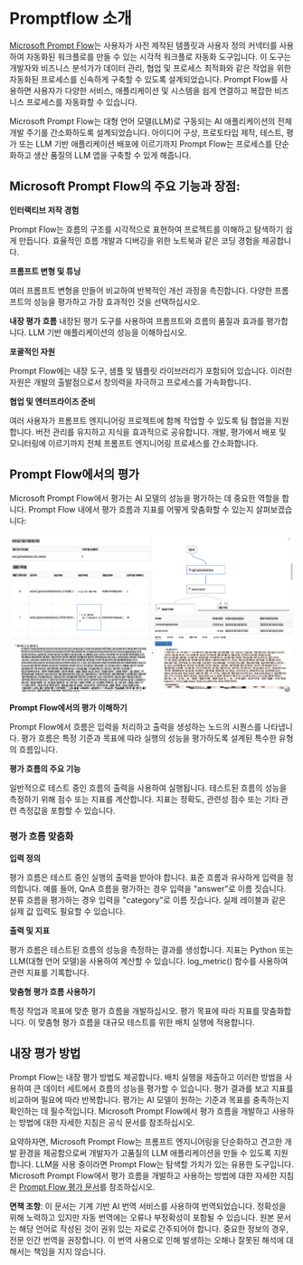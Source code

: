 # **Promptflow 소개**

[Microsoft Prompt Flow](https://microsoft.github.io/promptflow/index.html?WT.mc_id=aiml-138114-kinfeylo)는 사용자가 사전 제작된 템플릿과 사용자 정의 커넥터를 사용하여 자동화된 워크플로를 만들 수 있는 시각적 워크플로 자동화 도구입니다. 이 도구는 개발자와 비즈니스 분석가가 데이터 관리, 협업 및 프로세스 최적화와 같은 작업을 위한 자동화된 프로세스를 신속하게 구축할 수 있도록 설계되었습니다. Prompt Flow를 사용하면 사용자가 다양한 서비스, 애플리케이션 및 시스템을 쉽게 연결하고 복잡한 비즈니스 프로세스를 자동화할 수 있습니다.

Microsoft Prompt Flow는 대형 언어 모델(LLM)로 구동되는 AI 애플리케이션의 전체 개발 주기를 간소화하도록 설계되었습니다. 아이디어 구상, 프로토타입 제작, 테스트, 평가 또는 LLM 기반 애플리케이션 배포에 이르기까지 Prompt Flow는 프로세스를 단순화하고 생산 품질의 LLM 앱을 구축할 수 있게 해줍니다.

## Microsoft Prompt Flow의 주요 기능과 장점:

**인터랙티브 저작 경험**

Prompt Flow는 흐름의 구조를 시각적으로 표현하여 프로젝트를 이해하고 탐색하기 쉽게 만듭니다.
효율적인 흐름 개발과 디버깅을 위한 노트북과 같은 코딩 경험을 제공합니다.

**프롬프트 변형 및 튜닝**

여러 프롬프트 변형을 만들어 비교하여 반복적인 개선 과정을 촉진합니다. 다양한 프롬프트의 성능을 평가하고 가장 효과적인 것을 선택하십시오.

**내장 평가 흐름**
내장된 평가 도구를 사용하여 프롬프트와 흐름의 품질과 효과를 평가합니다.
LLM 기반 애플리케이션의 성능을 이해하십시오.

**포괄적인 자원**

Prompt Flow에는 내장 도구, 샘플 및 템플릿 라이브러리가 포함되어 있습니다. 이러한 자원은 개발의 출발점으로서 창의력을 자극하고 프로세스를 가속화합니다.

**협업 및 엔터프라이즈 준비**

여러 사용자가 프롬프트 엔지니어링 프로젝트에 함께 작업할 수 있도록 팀 협업을 지원합니다.
버전 관리를 유지하고 지식을 효과적으로 공유합니다. 개발, 평가에서 배포 및 모니터링에 이르기까지 전체 프롬프트 엔지니어링 프로세스를 간소화합니다.

## Prompt Flow에서의 평가

Microsoft Prompt Flow에서 평가는 AI 모델의 성능을 평가하는 데 중요한 역할을 합니다. Prompt Flow 내에서 평가 흐름과 지표를 어떻게 맞춤화할 수 있는지 살펴보겠습니다:

![PFVizualise](../../../../translated_images/pfvisualize.e96398930e67b609687d11081caa625eb4313ff62e91998913a9df3cee641688.ko.png)

**Prompt Flow에서의 평가 이해하기**

Prompt Flow에서 흐름은 입력을 처리하고 출력을 생성하는 노드의 시퀀스를 나타냅니다. 평가 흐름은 특정 기준과 목표에 따라 실행의 성능을 평가하도록 설계된 특수한 유형의 흐름입니다.

**평가 흐름의 주요 기능**

일반적으로 테스트 중인 흐름의 출력을 사용하여 실행됩니다. 테스트된 흐름의 성능을 측정하기 위해 점수 또는 지표를 계산합니다. 지표는 정확도, 관련성 점수 또는 기타 관련 측정값을 포함할 수 있습니다.

### 평가 흐름 맞춤화

**입력 정의**

평가 흐름은 테스트 중인 실행의 출력을 받아야 합니다. 표준 흐름과 유사하게 입력을 정의합니다.
예를 들어, QnA 흐름을 평가하는 경우 입력을 "answer"로 이름 짓습니다. 분류 흐름을 평가하는 경우 입력을 "category"로 이름 짓습니다. 실제 레이블과 같은 실제 값 입력도 필요할 수 있습니다.

**출력 및 지표**

평가 흐름은 테스트된 흐름의 성능을 측정하는 결과를 생성합니다. 지표는 Python 또는 LLM(대형 언어 모델)을 사용하여 계산할 수 있습니다. log_metric() 함수를 사용하여 관련 지표를 기록합니다.

**맞춤형 평가 흐름 사용하기**

특정 작업과 목표에 맞춘 평가 흐름을 개발하십시오. 평가 목표에 따라 지표를 맞춤화합니다.
이 맞춤형 평가 흐름을 대규모 테스트를 위한 배치 실행에 적용합니다.

## 내장 평가 방법

Prompt Flow는 내장 평가 방법도 제공합니다.
배치 실행을 제출하고 이러한 방법을 사용하여 큰 데이터 세트에서 흐름의 성능을 평가할 수 있습니다.
평가 결과를 보고 지표를 비교하며 필요에 따라 반복합니다.
평가는 AI 모델이 원하는 기준과 목표를 충족하는지 확인하는 데 필수적입니다. Microsoft Prompt Flow에서 평가 흐름을 개발하고 사용하는 방법에 대한 자세한 지침은 공식 문서를 참조하십시오.

요약하자면, Microsoft Prompt Flow는 프롬프트 엔지니어링을 단순화하고 견고한 개발 환경을 제공함으로써 개발자가 고품질의 LLM 애플리케이션을 만들 수 있도록 지원합니다. LLM을 사용 중이라면 Prompt Flow는 탐색할 가치가 있는 유용한 도구입니다. Microsoft Prompt Flow에서 평가 흐름을 개발하고 사용하는 방법에 대한 자세한 지침은 [Prompt Flow 평가 문서](https://learn.microsoft.com/azure/machine-learning/prompt-flow/how-to-develop-an-evaluation-flow?view=azureml-api-2?WT.mc_id=aiml-138114-kinfeylo)를 참조하십시오.

**면책 조항**:
이 문서는 기계 기반 AI 번역 서비스를 사용하여 번역되었습니다. 정확성을 위해 노력하고 있지만 자동 번역에는 오류나 부정확성이 포함될 수 있습니다. 원본 문서는 해당 언어로 작성된 것이 권위 있는 자료로 간주되어야 합니다. 중요한 정보의 경우, 전문 인간 번역을 권장합니다. 이 번역 사용으로 인해 발생하는 오해나 잘못된 해석에 대해서는 책임을 지지 않습니다.